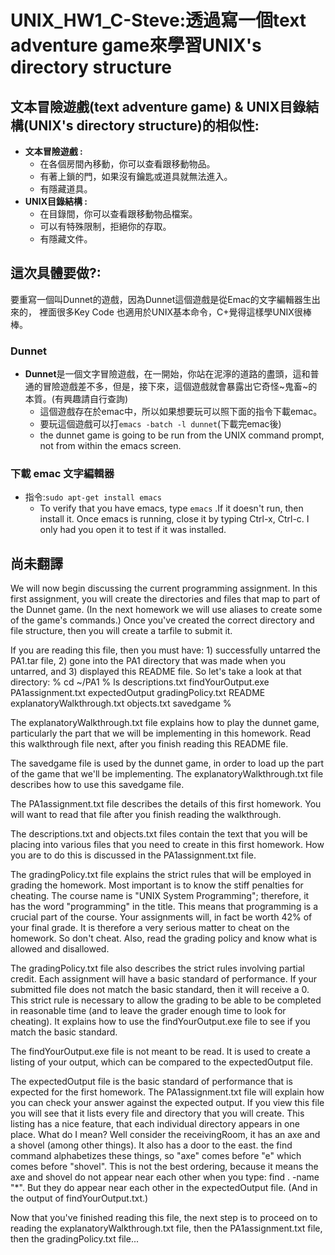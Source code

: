 # UNIX_HW1_C-Steve:透過寫一個text adventure game來學習UNIX's directory structure

## 文本冒險遊戲(text adventure game) & UNIX目錄結構(UNIX's directory structure)的相似性:
+ **文本冒險遊戲 :**
    + 在各個房間內移動，你可以查看跟移動物品。
    + 有著上鎖的門，如果沒有鑰匙或道具就無法進入。
    + 有隱藏道具。
+ **UNIX目錄結構 :**
    + 在目錄間，你可以查看跟移動物品檔案。
    + 可以有特殊限制，拒絕你的存取。
    + 有隱藏文件。
## 這次具體要做?:
要重寫一個叫Dunnet的遊戲，因為Dunnet這個遊戲是從Emac的文字編輯器生出來的，
裡面很多Key Code 也適用於UNIX基本命令，C+覺得這樣學UNIX很棒棒。
### Dunnet
+ **Dunnet**是一個文字冒險遊戲，在一開始，你站在泥濘的道路的盡頭，這和普通的冒險遊戲差不多，但是，接下來，這個遊戲就會暴露出它奇怪~鬼畜~的本質。(有興趣請自行查詢)
    + 這個遊戲存在於emac中，所以如果想要玩可以照下面的指令下載emac。
    + 要玩這個遊戲可以打`emacs -batch -l dunnet`(下載完emac後)
    + the dunnet game is going to be run from the UNIX command prompt, not from within the emacs screen.   
### 下載 emac 文字編輯器
+ 指令:`sudo apt-get install emacs`
    + To verify that you have emacs, type `emacs` .If it doesn't run, then install it.  Once emacs is running, close it by typing
Ctrl-x, Ctrl-c. I only had you open it to test if it was installed.
      


## 尚未翻譯
We will now begin discussing the current programming assignment. In this first
assignment, you will create the directories and files that map to part of the
Dunnet game. (In the next homework we will use aliases to create some of the
game's commands.) Once you've created the correct directory and file structure,
then you will create a tarfile to submit it.

If you are reading this file, then you must have: 1) successfully untarred the
PA1.tar file, 2) gone into the PA1 directory that was made when you untarred,
and 3) displayed this README file. So let's take a look at that directory:
    % cd ~/PA1
    % ls
    descriptions.txt            findYourOutput.exe  PA1assignment.txt
    expectedOutput              gradingPolicy.txt   README
    explanatoryWalkthrough.txt  objects.txt         savedgame
    %

The explanatoryWalkthrough.txt file explains how to play the dunnet game,
particularly the part that we will be implementing in this homework. Read this
walkthrough file next, after you finish reading this README file.

The savedgame file is used by the dunnet game, in order to load up the part
of the game that we'll be implementing. The explanatoryWalkthrough.txt file
describes how to use this savedgame file.

The PA1assignment.txt file describes the details of this first homework. You
will want to read that file after you finish reading the walkthrough.

The descriptions.txt and objects.txt files contain the text that you will be
placing into various files that you need to create in this first homework. How
you are to do this is discussed in the PA1assignment.txt file.

The gradingPolicy.txt file explains the strict rules that will be employed
in grading the homework. Most important is to know the stiff penalties for
cheating. The course name is "UNIX System Programming"; therefore, it has the
word "programming" in the title. This means that programming is a crucial part
of the course. Your assignments will, in fact be worth 42% of your final grade.
It is therefore a very serious matter to cheat on the homework. So don't cheat.
Also, read the grading policy and know what is allowed and disallowed.

The gradingPolicy.txt file also describes the strict rules involving partial
credit. Each assignment will have a basic standard of performance. If your
submitted file does not match the basic standard, then it will receive a 0.
This strict rule is necessary to allow the grading to be able to be completed
in reasonable time (and to leave the grader enough time to look for cheating).
It explains how to use the findYourOutput.exe file to see if you match the
basic standard.

The findYourOutput.exe file is not meant to be read. It is used to create a
listing of your output, which can be compared to the expectedOutput file.

The expectedOutput file is the basic standard of performance that is expected
for the first homework. The PA1assignment.txt file will explain how you can
check your answer against the expected output. If you view this file you will
see that it lists every file and directory that you will create. This listing
has a nice feature, that each individual directory appears in one place. What
do I mean? Well consider the receivingRoom, it has an axe and a shovel (among
other things). It also has a door to the east. the find command alphabetizes
these things, so "axe" comes before "e" which comes before "shovel". This is
not the best ordering, because it means the axe and shovel do not appear near
each other when you type: find . -name "*".  But they do appear near each
other in the expectedOutput file. (And in the output of findYourOutput.txt.)

Now that you've finished reading this file, the next step is to proceed on to
reading the explanatoryWalkthrough.txt file, then the PA1assignment.txt file,
then the gradingPolicy.txt file...
